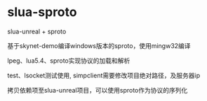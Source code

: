 # slua-sproto
slua-unreal + sproto

基于skynet-demo编译windows版本的sproto，使用mingw32编译

lpeg、lua5.4、sproto实现协议的加载和解析

test、lsocket测试使用, simpclient需要修改项目绝对路径，及服务器ip

拷贝依赖项至slua-unreal项目，可以使用sproto作为协议的序列化